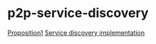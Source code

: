 # p2p-service-discovery

[Proposition1](doc/proposition1.md)
[Service discovery implementation](doc/discovery.md)

